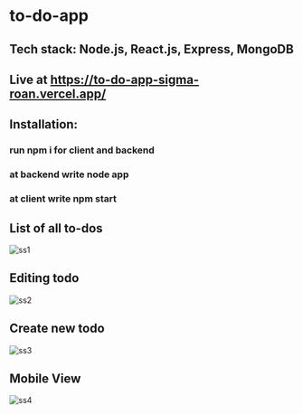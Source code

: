 # to-do-app

## Tech stack: Node.js, React.js, Express, MongoDB
## Live at https://to-do-app-sigma-roan.vercel.app/


## Installation:
### run npm i for client and backend
### at backend write node app
### at client write npm start

## List of all to-dos
![ss1](https://github.com/Priyanshu475/to-do-app/assets/96469123/b26727e9-460e-4fc7-afa1-8a844c749640)


## Editing todo
![ss2](https://github.com/Priyanshu475/to-do-app/assets/96469123/56a0ffb8-de38-4310-b522-2d2c178b35b3)


## Create new todo
![ss3](https://github.com/Priyanshu475/to-do-app/assets/96469123/fa500c95-ca4a-41e7-8a01-6b7bf385ce32)


## Mobile View
![ss4](https://github.com/Priyanshu475/to-do-app/assets/96469123/7b1a412a-04cd-4633-b81f-5f367e2fd975)
